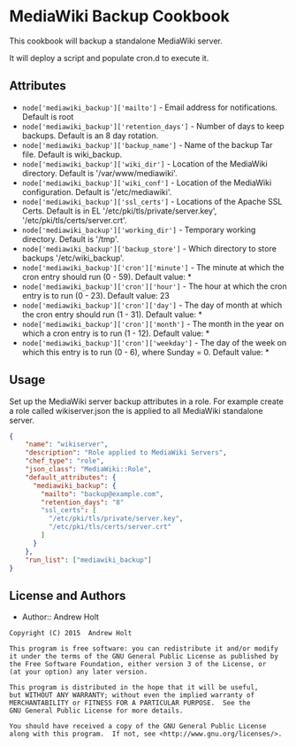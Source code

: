 MediaWiki Backup Cookbook
===========================
This cookbook will backup a standalone MediaWiki server.

It will deploy a script and populate cron.d to execute it.

Attributes
----------

* `node['mediawiki_backup']['mailto']`          - Email address for notifications. Default is root
* `node['mediawiki_backup']['retention_days']`  - Number of days to keep backups. Default is an 8 day rotation.
* `node['mediawiki_backup']['backup_name']`     - Name of the backup Tar file. Default is wiki_backup.
* `node['mediawiki_backup']['wiki_dir']`        - Location of the MediaWiki directory. Default is '/var/www/mediawiki'.
* `node['mediawiki_backup']['wiki_conf']`       - Location of the MediaWiki configuration. Default is '/etc/mediawiki'.
* `node['mediawiki_backup']['ssl_certs']`       - Locations of the Apache SSL Certs. Default is in EL '/etc/pki/tls/private/server.key', '/etc/pki/tls/certs/server.crt'.
* `node['mediawiki_backup']['working_dir']`     - Temporary working directory. Default is '/tmp'.
* `node['mediawiki_backup']['backup_store']`    - Which directory to store backups '/etc/wiki_backup'.
* `node['mediawiki_backup']['cron']['minute']`  - The minute at which the cron entry should run (0 - 59). Default value: *
* `node['mediawiki_backup']['cron']['hour']`    - The hour at which the cron entry is to run (0 - 23). Default value: 23
* `node['mediawiki_backup']['cron']['day']`     - The day of month at which the cron entry should run (1 - 31). Default value: *
* `node['mediawiki_backup']['cron']['month']`   - The month in the year on which a cron entry is to run (1 - 12). Default value: *
* `node['mediawiki_backup']['cron']['weekday']` - The day of the week on which this entry is to run (0 - 6), where Sunday = 0. Default value: *


Usage
-----
Set up the MediaWiki server backup attributes in a role. For example create a role called
wikiserver.json the is applied to all MediaWiki standalone server.

```json
{
    "name": "wikiserver",
    "description": "Role applied to MediaWiki Servers",
    "chef_type": "role",
    "json_class": "MediaWiki::Role",
    "default_attributes": {
      "mediawiki_backup": {
        "mailto": "backup@example.com",
        "retention_days": "8"
        "ssl_certs": [
          "/etc/pki/tls/private/server.key",
          "/etc/pki/tls/certs/server.crt"
        ]
      }
    },
    "run_list": ["mediawiki_backup"]
}
```


License and Authors
-------------------
- Author:: Andrew Holt

```text
Copyright (C) 2015  Andrew Holt

This program is free software: you can redistribute it and/or modify
it under the terms of the GNU General Public License as published by
the Free Software Foundation, either version 3 of the License, or
(at your option) any later version.

This program is distributed in the hope that it will be useful,
but WITHOUT ANY WARRANTY; without even the implied warranty of
MERCHANTABILITY or FITNESS FOR A PARTICULAR PURPOSE.  See the
GNU General Public License for more details.

You should have received a copy of the GNU General Public License
along with this program.  If not, see <http://www.gnu.org/licenses/>.
```
